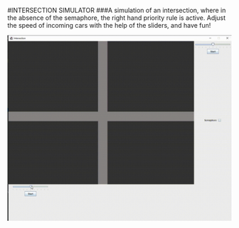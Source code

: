 #INTERSECTION SIMULATOR
###A simulation of an intersection, where in the absence of the semaphore, the right hand priority rule is active.
Adjust the speed of incoming cars with the help of the sliders, and have fun!

![](interesction.gif)